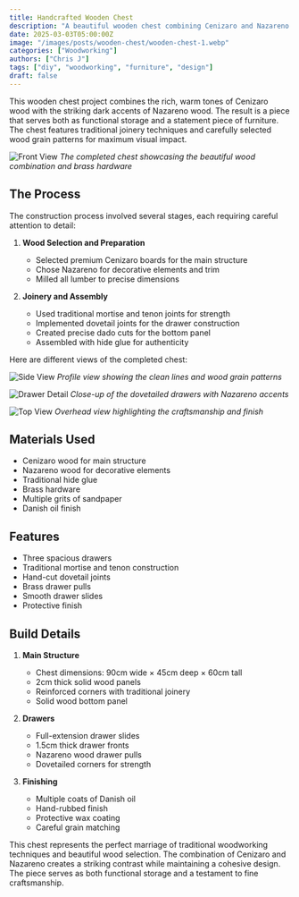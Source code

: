 ```yaml
---
title: Handcrafted Wooden Chest
description: "A beautiful wooden chest combining Cenizaro and Nazareno woods"
date: 2025-03-03T05:00:00Z
image: "/images/posts/wooden-chest/wooden-chest-1.webp"
categories: ["Woodworking"]
authors: ["Chris J"]
tags: ["diy", "woodworking", "furniture", "design"]
draft: false
---
```


This wooden chest project combines the rich, warm tones of Cenizaro wood with the striking dark accents of Nazareno wood. The result is a piece that serves both as functional storage and a statement piece of furniture. The chest features traditional joinery techniques and carefully selected wood grain patterns for maximum visual impact.

![Front View](/images/posts/wooden-chest/wooden-chest-1.webp)
_The completed chest showcasing the beautiful wood combination and brass hardware_

## The Process

The construction process involved several stages, each requiring careful attention to detail:

1. **Wood Selection and Preparation**

   - Selected premium Cenizaro boards for the main structure
   - Chose Nazareno for decorative elements and trim
   - Milled all lumber to precise dimensions

2. **Joinery and Assembly**
   - Used traditional mortise and tenon joints for strength
   - Implemented dovetail joints for the drawer construction
   - Created precise dado cuts for the bottom panel
   - Assembled with hide glue for authenticity

Here are different views of the completed chest:

![Side View](/images/posts/wooden-chest/wooden-chest-2.webp)
_Profile view showing the clean lines and wood grain patterns_

![Drawer Detail](/images/posts/wooden-chest/wooden-chest-3.webp)
_Close-up of the dovetailed drawers with Nazareno accents_

![Top View](/images/posts/wooden-chest/wooden-chest-4.webp)
_Overhead view highlighting the craftsmanship and finish_

## Materials Used

- Cenizaro wood for main structure
- Nazareno wood for decorative elements
- Traditional hide glue
- Brass hardware
- Multiple grits of sandpaper
- Danish oil finish

## Features

- Three spacious drawers
- Traditional mortise and tenon construction
- Hand-cut dovetail joints
- Brass drawer pulls
- Smooth drawer slides
- Protective finish

## Build Details

1. **Main Structure**

   - Chest dimensions: 90cm wide × 45cm deep × 60cm tall
   - 2cm thick solid wood panels
   - Reinforced corners with traditional joinery
   - Solid wood bottom panel

2. **Drawers**

   - Full-extension drawer slides
   - 1.5cm thick drawer fronts
   - Nazareno wood drawer pulls
   - Dovetailed corners for strength

3. **Finishing**
   - Multiple coats of Danish oil
   - Hand-rubbed finish
   - Protective wax coating
   - Careful grain matching

This chest represents the perfect marriage of traditional woodworking techniques and beautiful wood selection. The combination of Cenizaro and Nazareno creates a striking contrast while maintaining a cohesive design. The piece serves as both functional storage and a testament to fine craftsmanship.
